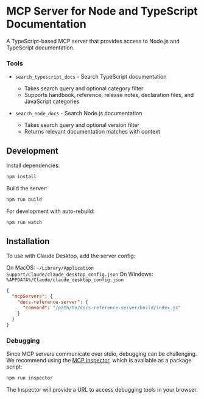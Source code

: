 # MCP Server for Node and TypeScript Documentation

A TypeScript-based MCP server that provides access to Node.js and TypeScript documentation.

### Tools
- `search_typescript_docs` - Search TypeScript documentation
  - Takes search query and optional category filter
  - Supports handbook, reference, release notes, declaration files, and JavaScript categories
  
- `search_node_docs` - Search Node.js documentation
  - Takes search query and optional version filter
  - Returns relevant documentation matches with context

## Development

Install dependencies:
```bash
npm install
```

Build the server:
```bash
npm run build
```

For development with auto-rebuild:
```bash
npm run watch
```

## Installation

To use with Claude Desktop, add the server config:

On MacOS: `~/Library/Application Support/Claude/claude_desktop_config.json`
On Windows: `%APPDATA%/Claude/claude_desktop_config.json`

```json
{
  "mcpServers": {
    "docs-reference-server": {
      "command": "/path/to/docs-reference-server/build/index.js"
    }
  }
}
```

### Debugging

Since MCP servers communicate over stdio, debugging can be challenging. We recommend using the [MCP Inspector](https://github.com/modelcontextprotocol/inspector), which is available as a package script:

```bash
npm run inspector
```

The Inspector will provide a URL to access debugging tools in your browser.
